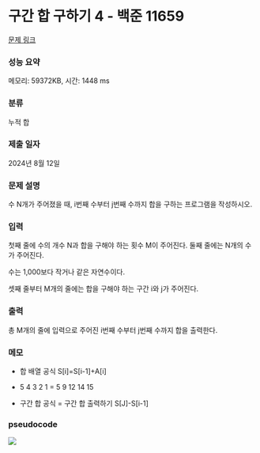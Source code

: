 # 구간 합 구하기 4 - 백준 11659

[문제 링크](https://www.acmicpc.net/problem/11659) 

### 성능 요약

메모리: 59372KB, 시간: 1448 ms

### 분류

누적 합

### 제출 일자

2024년 8월 12일

### 문제 설명

<p>수 N개가 주어졌을 때, i번째 수부터 j번째 수까지 합을 구하는 프로그램을 작성하시오.</p>

### 입력 

<p>첫째 줄에 수의 개수 N과 합을 구해야 하는 횟수 M이 주어진다. 둘째 줄에는 N개의 수가 주어진다.</p>
<p>수는 1,000보다 작거나 같은 자연수이다.</p>
<p>셋째 줄부터 M개의 줄에는 합을 구해야 하는 구간 i와 j가 주어진다.</p>

### 출력 

<p>총 M개의 줄에 입력으로 주어진 i번째 수부터 j번째 수까지 합을 출력한다.</p>

### 메모
- 합 배열 공식 S[i]=S[i-1]+A[i]
- 5 4 3 2 1 = 5 9 12 14 15


- 구간 합 공식 = 구간 합 출력하기 S[J]-S[i-1]

### pseudocode
![](https://velog.velcdn.com/images/leejihyeon240/post/f608f556-28a3-4e2e-ae54-e47e27a74dbf/image.png)
